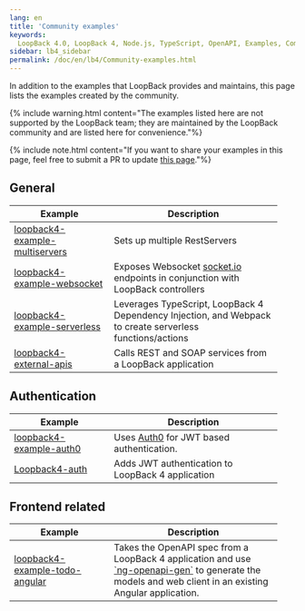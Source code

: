 ```yaml
---
lang: en
title: 'Community examples'
keywords:
  LoopBack 4.0, LoopBack 4, Node.js, TypeScript, OpenAPI, Examples, Community
sidebar: lb4_sidebar
permalink: /doc/en/lb4/Community-examples.html
---
```


In addition to the examples that LoopBack provides and maintains, this page
lists the examples created by the community.

{% include warning.html content="The examples listed here are not supported by the LoopBack team; they are maintained by the LoopBack community and are listed here for convenience."%}

{% include note.html content="If you want to share your examples in this page, feel free to submit a PR to update [this page](https://github.com/strongloop/loopback-next/blob/master/docs/site/Community-examples.md)."%}

## General

<table>
  <thead>
    <tr>
      <th width="160">Example</th>
      <th width="280">Description</th>
    </tr>
  </thead>
  <tbody>
    <tr>
      <td><a href="https://github.com/raymondfeng/loopback4-example-multiservers">loopback4-example-multiservers</a></td>
      <td>Sets up multiple RestServers</td>
    </tr>
    <tr>
      <td><a href="https://github.com/raymondfeng/loopback4-example-websocket">loopback4-example-websocket</a></td>
      <td>Exposes Websocket <a href="https://socket.io">socket.io</a> endpoints in conjunction with LoopBack controllers</td>
    </tr>
    <tr>
      <td><a href="https://github.com/raymondfeng/loopback4-example-serverless">loopback4-example-serverless</a></td>
      <td>Leverages TypeScript, LoopBack 4 Dependency Injection, and Webpack to create serverless functions/actions</td>
    </tr>
    <tr>
      <td><a href="https://github.com/dhmlau/loopback4-external-apis">loopback4-external-apis</a></td>
      <td>Calls REST and SOAP services from a LoopBack application</td>
    </tr>
  </tbody>
</table>

## Authentication

<table width="100%">
  <thead>
    <tr>
      <th width="160">Example</th>
      <th width="280">Description</th>
    </tr>
  </thead>
  <tbody>
    <tr>
      <td><a href="https://github.com/raymondfeng/loopback4-example-auth0">loopback4-example-auth0</a></td>
      <td>Uses <a href="https://auth0.com/">Auth0</a> for JWT based authentication.</td>
    </tr>
    <tr>
      <td><a href="https://github.com/HrithikMittal/Loopback4-auth">Loopback4-auth</a></td>
      <td>Adds JWT authentication to LoopBack 4 application</td>
    </tr>
  </tbody>
</table>

## Frontend related

<table>
  <thead>
    <tr>
      <th width="160">Example</th>
      <th width="280">Description</th>
    </tr>
  </thead>
  <tbody>
    <tr>
      <td><a href="https://github.com/dhmlau/loopback4-example-todo-angular">loopback4-example-todo-angular</a></td>
      <td>Takes the OpenAPI spec from a LoopBack 4 application and use <a href="https://www.npmjs.com/package/ng-openapi-gen">`ng-openapi-gen`</a> to generate the models and web client in an existing Angular application.</td>
    </tr>
  </tbody>
</table>
